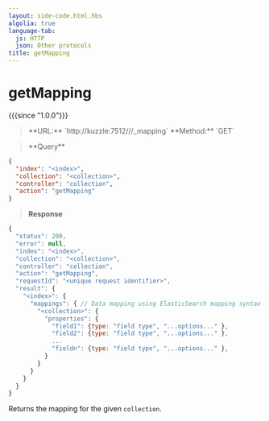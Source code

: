 ```yaml
---
layout: side-code.html.hbs
algolia: true
language-tab:
  js: HTTP
  json: Other protocols
title: getMapping
---
```


# getMapping

{{{since "1.0.0"}}}

<blockquote class="js">
<p>
**URL:** `http://kuzzle:7512/<index>/<collection>/_mapping`  
**Method:** `GET`
</p>
</blockquote>

<blockquote class="json">
<p>
**Query**
</p>
</blockquote>


```json
{
  "index": "<index>",
  "collection": "<collection>",
  "controller": "collection",
  "action": "getMapping"
}
```

>**Response**

```javascript
{
  "status": 200,
  "error": null,
  "index": "<index>",
  "collection": "<collection>",
  "controller": "collection",
  "action": "getMapping",
  "requestId": "<unique request identifier>",
  "result": {
    "<index>": {
      "mappings": { // Data mapping using ElasticSearch mapping syntax
        "<collection>": {
          "properties": {
            "field1": {type: "field type", "...options..." },
            "field2": {type: "field type", "...options..." },
            ...
            "fieldn": {type: "field type", "...options..." },
          }
        }
      }
    }
  }
}
```

Returns the mapping for the given `collection`.
